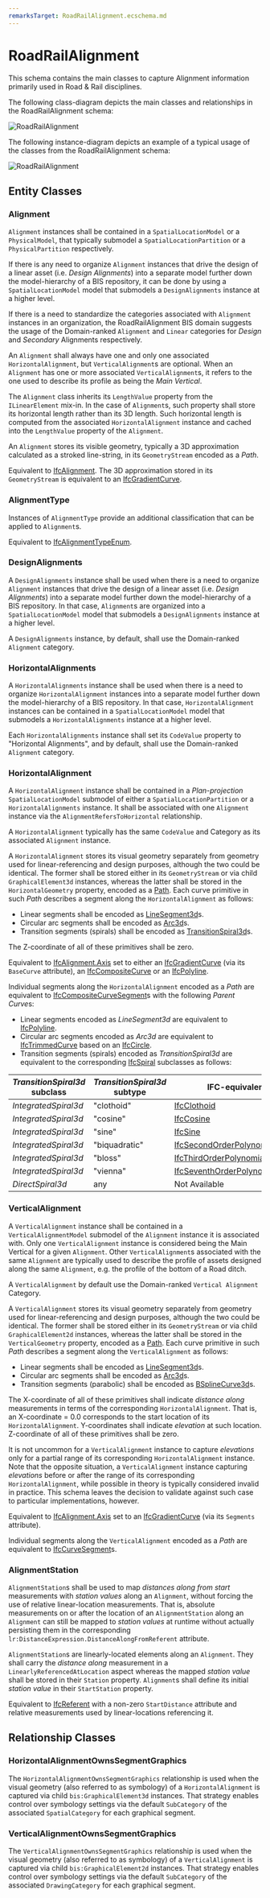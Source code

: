 ```yaml
---
remarksTarget: RoadRailAlignment.ecschema.md
---
```


# RoadRailAlignment

This schema contains the main classes to capture Alignment information primarily used in Road & Rail disciplines.

The following class-diagram depicts the main classes and relationships in the RoadRailAlignment schema:

![RoadRailAlignment](./media/RoadRailAlignment-classes.png)

The following instance-diagram depicts an example of a typical usage of the classes from the RoadRailAlignment schema:

![RoadRailAlignment](./media/RoadRailAlignment-instances.png)

## Entity Classes

### Alignment

`Alignment` instances shall be contained in a `SpatialLocationModel` or a `PhysicalModel`, that typically submodel a `SpatialLocationPartition` or a `PhysicalPartition` respectively. 

If there is any need to organize `Alignment` instances that drive the design of a linear asset (i.e. *Design Alignments*) into a separate model further down the model-hierarchy of a BIS repository, it can be done by using a `SpatialLocationModel` model that submodels a `DesignAlignments` instance at a higher level.

If there is a need to standardize the categories associated with `Alignment` instances in an organization, the RoadRailAlignment BIS domain suggests the usage of the Domain-ranked `Alignment` and `Linear` categories for *Design* and *Secondary* Alignments respectively.

An `Alignment` shall always have one and only one associated `HorizontalAlignment`, but `VerticalAlignment`s are optional. When an `Alignment` has one or more associated `VerticalAlignment`s, it refers to the one used to describe its profile as being the *Main Vertical*.

The `Alignment` class inherits its `LengthValue` property from the `ILinearElement` mix-in. In the case of `Alignment`s, such property shall store its horizontal length rather than its 3D length. Such horizontal length is computed from the associated `HorizontalAlignment` instance and cached into the `LengthValue` property of the `Alignment`.

An `Alignment` stores its visible geometry, typically a 3D approximation calculated as a stroked line-string, in its `GeometryStream` encoded as a *Path*.

Equivalent to [IfcAlignment](https://standards.buildingsmart.org/IFC/RELEASE/IFC4_3/HTML/lexical/IfcAlignment.htm). The 3D approximation stored in its `GeometryStream` is equivalent to an [IfcGradientCurve](https://standards.buildingsmart.org/IFC/RELEASE/IFC4_3/HTML/lexical/IfcGradientCurve.htm).

### AlignmentType

Instances of `AlignmentType` provide an additional classification that can be applied to `Alignment`s.

Equivalent to [IfcAlignmentTypeEnum](https://standards.buildingsmart.org/IFC/RELEASE/IFC4_3/HTML/lexical/IfcAlignmentTypeEnum.htm).

### DesignAlignments

A `DesignAlignments` instance shall be used when there is a need to organize `Alignment` instances that drive the design of a linear asset (i.e. *Design Alignments*) into a separate model further down the model-hierarchy of a BIS repository. In that case, `Alignment`s are organized into a `SpatialLocationModel` model that submodels a `DesignAlignments` instance at a higher level.

A `DesignAlignments` instance, by default, shall use the Domain-ranked `Alignment` category.

### HorizontalAlignments

A `HorizontalAlignments` instance shall be used when there is a need to organize `HorizontalAlignment` instances into a separate model further down the model-hierarchy of a BIS repository. In that case, `HorizontalAlignment` instances can be contained in a `SpatialLocationModel` model that submodels a `HorizontalAlignments` instance at a higher level.

Each `HorizontalAlignments` instance shall set its `CodeValue` property to "Horizontal Alignments", and by default, shall use the Domain-ranked `Alignment` category.

### HorizontalAlignment

A `HorizontalAlignment` instance shall be contained in a *Plan-projection* `SpatialLocationModel` submodel of either a `SpatialLocationPartition` or a `HorizontalAlignments` instance. It shall be associated with one `Alignment` instance via the `AlignmentRefersToHorizontal` relationship.

A `HorizontalAlignment` typically has the same `CodeValue` and Category as its associated `Alignment` instance.

A `HorizontalAlignment` stores its visual geometry separately from geometry used for linear-referencing and design purposes, although the two could be identical. The former shall be stored either in its `GeometryStream` or via child `GraphicalElement3d` instances, whereas the latter shall be stored in the `HorizontalGeometry` property, encoded as a [Path](https://www.itwinjs.org/reference/core-geometry/curve/path/). Each curve primitive in such *Path* describes a segment along the `HorizontalAlignment` as follows:

- Linear segments shall be encoded as [LineSegment3d](https://www.itwinjs.org/reference/core-geometry/curve/linesegment3d/)s.
- Circular arc segments shall be encoded as [Arc3d](https://www.itwinjs.org/reference/core-geometry/curve/arc3d/)s.
- Transition segments (spirals) shall be encoded as [TransitionSpiral3d](https://www.itwinjs.org/reference/core-geometry/curve/transitionspiral3d/)s.

The Z-coordinate of all of these primitives shall be zero.

Equivalent to [IfcAlignment.Axis](https://standards.buildingsmart.org/IFC/RELEASE/IFC4_3/HTML/lexical/IfcAlignment.htm) set to either an [IfcGradientCurve](https://standards.buildingsmart.org/IFC/RELEASE/IFC4_3/HTML/lexical/IfcGradientCurve.htm) (via its `BaseCurve` attribute), an [IfcCompositeCurve](https://standards.buildingsmart.org/IFC/RELEASE/IFC4_3/HTML/lexical/IfcCompositeCurve.htm) or an [IfcPolyline](https://standards.buildingsmart.org/IFC/RELEASE/IFC4_3/HTML/lexical/IfcPolyline.htm).

Individual segments along the `HorizontalAlignment` encoded as a *Path* are equivalent to [IfcCompositeCurveSegment](https://standards.buildingsmart.org/IFC/RELEASE/IFC4_3/HTML/lexical/IfcCompositeCurveSegment.htm)s with the following *Parent Curve*s:

- Linear segments encoded as *LineSegment3d* are equivalent to [IfcPolyline](https://standards.buildingsmart.org/IFC/RELEASE/IFC4_3/HTML/lexical/IfcPolyline.htm).
- Circular arc segments encoded as *Arc3d* are equivalent to [IfcTrimmedCurve](https://standards.buildingsmart.org/IFC/RELEASE/IFC4_3/HTML/lexical/IfcTrimmedCurve.htm) based on an [IfcCircle](https://standards.buildingsmart.org/IFC/RELEASE/IFC4_3/HTML/lexical/IfcCircle.htm).
- Transition segments (spirals) encoded as *TransitionSpiral3d* are equivalent to the corresponding [IfcSpiral](https://standards.buildingsmart.org/IFC/RELEASE/IFC4_3/HTML/lexical/IfcSpiral.htm) subclasses as follows:

| *TransitionSpiral3d* subclass | *TransitionSpiral3d* subtype | IFC-equivalent |
| ----------------------------- | ---------------------------- | -------------- |
| *IntegratedSpiral3d* | "clothoid" | [IfcClothoid](https://standards.buildingsmart.org/IFC/RELEASE/IFC4_3/HTML/lexical/IfcClothoid.htm) |
| *IntegratedSpiral3d* | "cosine" | [IfcCosine](https://standards.buildingsmart.org/IFC/RELEASE/IFC4_3/HTML/lexical/IfcCosine.htm) |
| *IntegratedSpiral3d* | "sine" | [IfcSine](https://standards.buildingsmart.org/IFC/RELEASE/IFC4_3/HTML/lexical/IfcSine.htm) |
| *IntegratedSpiral3d* | "biquadratic" | [IfcSecondOrderPolynomialSpiral](https://standards.buildingsmart.org/IFC/RELEASE/IFC4_3/HTML/lexical/IfcSecondOrderPolynomialSpiral.htm) |
| *IntegratedSpiral3d* | "bloss" | [IfcThirdOrderPolynomialSpiral](https://standards.buildingsmart.org/IFC/RELEASE/IFC4_3/HTML/lexical/IfcThirdOrderPolynomialSpiral.htm) |
| *IntegratedSpiral3d* | "vienna" | [IfcSeventhOrderPolynomialSpiral](https://standards.buildingsmart.org/IFC/RELEASE/IFC4_3/HTML/lexical/IfcSeventhOrderPolynomialSpiral.htm) |
| *DirectSpiral3d* | any | Not Available |

### VerticalAlignment

A `VerticalAlignment` instance shall be contained in a `VerticalAlignmentModel` submodel of the `Alignment` instance it is associated with. Only one `VerticalAlignment` instance is considered being the Main Vertical for a given `Alignment`. Other `VerticalAlignment`s associated with the same `Alignment` are typically used to describe the profile of assets designed along the same `Alignment`, e.g. the profile of the bottom of a Road ditch.

A `VerticalAlignment` by default use the Domain-ranked `Vertical Alignment` Category.

A `VerticalAlignment` stores its visual geometry separately from geometry used for linear-referencing and design purposes, although the two could be identical. The former shall be stored either in its `GeometryStream` or via child `GraphicalElement2d` instances, whereas the latter shall be stored in the `VerticalGeometry` property, encoded as a [Path](https://www.itwinjs.org/reference/core-geometry/curve/path/). Each curve primitive in such *Path* describes a segment along the `VerticalAlignment` as follows:

- Linear segments shall be encoded as [LineSegment3d](https://www.itwinjs.org/reference/core-geometry/curve/linesegment3d/)s.
- Circular arc segments shall be encoded as [Arc3d](https://www.itwinjs.org/reference/core-geometry/curve/arc3d/)s.
- Transition segments (parabolic) shall be encoded as [BSplineCurve3d](https://www.itwinjs.org/reference/core-geometry/bspline/bsplinecurve3d/)s.

The X-coordinate of all of these primitives shall indicate *distance along* measurements in terms of the corresponding `HorizontalAlignment`. That is, an X-coordinate = 0.0 corresponds to the start location of its `HorizontalAlignment`. Y-coordinates shall indicate *elevation* at such location. Z-coordinate of all of these primitives shall be zero. 

It is not uncommon for a `VerticalAlignment` instance to capture *elevations* only for a partial range of its corresponding `HorizontalAlignment` instance. Note that the opposite situation, a `VerticalAlignment` instance capturing *elevations* before or after the range of its corresponding `HorizontalAlignment`, while possible in theory is typically considered invalid in practice. This schema leaves the decision to validate against such case to particular implementations, however.

Equivalent to [IfcAlignment.Axis](https://standards.buildingsmart.org/IFC/RELEASE/IFC4_3/HTML/lexical/IfcAlignment.htm) set to an [IfcGradientCurve](https://standards.buildingsmart.org/IFC/RELEASE/IFC4_3/HTML/lexical/IfcGradientCurve.htm) (via its `Segments` attribute).

Individual segments along the `VerticalAlignment` encoded as a *Path* are equivalent to [IfcCurveSegment](https://standards.buildingsmart.org/IFC/RELEASE/IFC4_3/HTML/lexical/IfcCurveSegment.htm)s.

### AlignmentStation

`AlignmentStation`s shall be used to map *distances along from start* measurements with *station values* along an `Alignment`, without forcing the use of relative linear-location measurements. That is, absolute measurements on or after the location of an `AlignmentStation` along an `Alignment` can still be mapped to *station values* at runtime without actually persisting them in the corresponding `lr:DistanceExpression.DistanceAlongFromReferent` attribute.

`AlignmentStation`s are linearly-located elements along an `Alignment`. They shall carry the *distance along* measurement in a `LinearlyReferencedAtLocation` aspect whereas the mapped *station value* shall be stored in their `Station` property. `Alignment`s shall define its initial *station value* in their `StartStation` property.

Equivalent to [IfcReferent](https://standards.buildingsmart.org/IFC/RELEASE/IFC4_3/HTML/lexical/IfcReferent.htm) with a non-zero `StartDistance` attribute and relative measurements used by linear-locations referencing it.

## Relationship Classes

### HorizontalAlignmentOwnsSegmentGraphics

The `HorizontalAlignmentOwnsSegmentGraphics` relationship is used when the visual geometry (also referred to as symbology) of a `HorizontalAlignment` is captured via child `bis:GraphicalElement3d` instances. That strategy enables control over symbology settings via the default `SubCategory` of the associated `SpatialCategory` for each graphical segment.

### VerticalAlignmentOwnsSegmentGraphics

The `VerticalAlignmentOwnsSegmentGraphics` relationship is used when the visual geometry (also referred to as symbology) of a `VerticalAlignment` is captured via child `bis:GraphicalElement2d` instances. That strategy enables control over symbology settings via the default `SubCategory` of the associated `DrawingCategory` for each graphical segment.